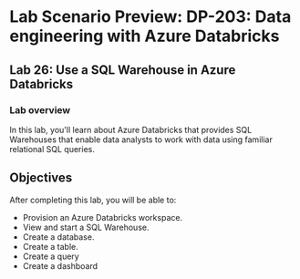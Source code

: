 # Lab Scenario Preview: DP-203: Data engineering with Azure Databricks


## Lab 26: Use a SQL Warehouse in Azure Databricks

### Lab overview

In this lab, you'll learn about Azure Databricks that provides SQL Warehouses that enable data analysts to work with data using familiar relational SQL queries.


## Objectives

After completing this lab, you will be able to:

 - Provision an Azure Databricks workspace.
 - View and start a SQL Warehouse.
 - Create a database.
 - Create a table.
 - Create a query
 - Create a dashboard

 
